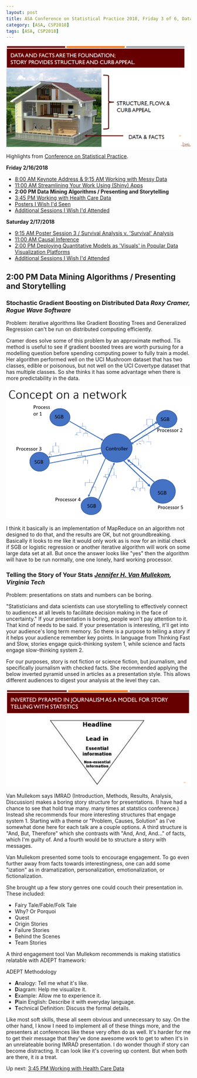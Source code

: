 ```yaml
---
layout: post
title: ASA Conference on Statistical Practice 2018, Friday 3 of 6, Data Mining Algorithms & Presenting and Storytelling
category: [ASA, CSP2018]
tags: [ASA, CSP2018]
---
```


![Curb appeal](/images/stories01.png "The house is what you see built on the solid foundation of facts")

Highlights from [Conference on Statistical Practice](https://ww2.amstat.org/meetings/csp/2018/index.cfm). 

**Friday 2/16/2018**
* [8:00 AM Keynote Address & 9:15 AM Working with Messy Data](https://dgarmat.github.io/CSP2018-Fri-8am/)
* [11:00 AM Streamlining Your Work Using (Shiny) Apps](https://dgarmat.github.io/CSP2018-Fri-11am/)
* **2:00 PM Data Mining Algorithms / Presenting and Storytelling**
* [3:45 PM Working with Health Care Data](https://dgarmat.github.io/CSP2018-Fri-345pm/)
* [Posters I Wish I'd Seen](https://dgarmat.github.io/CSP2018-Fri-Additional-Posters/)
* [Additional Sessions I Wish I'd Attended](https://dgarmat.github.io/CSP2018-Fri-Additional/)

**Saturday 2/17/2018**
* [9:15 AM Poster Session 3 / Survival Analysis v. 'Survival' Analysis](https://dgarmat.github.io/CSP2018-Sat-915am/)
* [11:00 AM Causal Inference](https://dgarmat.github.io/CSP2018-Sat-11am/)
* [2:00 PM Deploying Quantitative Models as 'Visuals' in Popular Data Visualization Platforms](https://dgarmat.github.io/CSP2018-Sat-2pm/)
* [Additional Sessions I Wish I'd Attended](https://dgarmat.github.io/CSP2018-Sat-Additional/)

## 2:00 PM Data Mining Algorithms / Presenting and Storytelling 

### Stochastic Gradient Boosting on Distributed Data *Roxy Cramer, Rogue Wave Software*

Problem: iterative algorithms like Gradient Boosting Trees and Generalized Regression can't be run on distributed computing efficiently.

Cramer does solve some of this problem by an approximate method. Tis method is useful to see if gradient boosted trees are worth pursuing for a modelling question before spending computing power to fully train a model. Her algorithm performed well on the UCI Mushroom dataset that has two classes, edible or poisonous, but not well on the UCI Covertype dataset that has multiple classes. So she thinks it has some advantage when there is more predictability in the data. 

![Network](/images/sgb01.png "SGB network")

I think it basically is an implementation of MapReduce on an algorithm not designed to do that, and the results are OK, but not groundbreaking. Basically it looks to me like it would only work as is now for an initial check if SGB or logistic regression or another iterative algorithm will work on some large data set at all. But once the answer looks like "yes" then the algorithm will have to be run normally, one one lonely, hard working processor.

### Telling the Story of Your Stats *[Jennifer H. Van Mullekom](https://www.stat.vt.edu/people/stat-faculty/Jennifer-Van-Mullekom.html), Virginia Tech*

Problem: presentations on stats and numbers can be boring.

"Statisticians and data scientists can use storytelling to effectively connect to audiences at all levels to facilitate decision making in the face of uncertainty." If your presentation is boring, people won't pay attention to it. That kind of needs to be said. If your presentation is interesting, it'll get into your audience's long term memory. So there is a purpose to telling a story if it helps your audience remember key points. In language from Thinking Fast and Slow, stories engage quick-thinking system 1, while science and facts engage slow-thinking system 2.

For our purposes, story is not fiction or science fiction, but journalism, and specifically journalism with checked facts. She recommended applying the below inverted pyramid unsed in articles as a presentation style. This allows different audiences to digest your analysis at the level they can.

![Inverted Pyramid](/images/invpyr.png "Inverted Pyramid of Journalism")

Van Mullekom says IMRAD (Introduction, Methods, Results, Analysis, Discussion) makes a boring story structure for presentations. (I have had a chance to see that hold true many. many times at statstics conference.) Instead she recommends four more interesting structures that engage system 1. Starting with a theme or "Problem, Causes, Solution" as I've somewhat done here for each talk are a couple options. A third structure is "And, But, Therefore" which she contrasts with "And, And, And..." of facts, which I'm guilty of. And a fourth would be to structure a story with messages. 


Van Mullekom presented some tools to encourage engagement. To go even further away from facts towards interestingness, one can add some "ization" as in dramatization, personalization, emotionalization, or fictionalization. 

She brought up a few story genres one could couch their presentation in. These included:
* Fairy Tale/Fable/Folk Tale
* Why? Or Porquoi
* Quest
* Origin Stories
* Failure Stories
* Behind the Scenes
* Team Stories

A third engagement tool Van Mullekom recommends is making statistics relatable with ADEPT framework:

ADEPT Methodology
* **A**nalogy: Tell me what it's like.
* **D**iagram: Help me visualize it.
* **E**xample: Allow me to experience it.
* **P**lain English: Describe it with everyday language.
* **T**echnical Definition: Discuss the formal details.

Like most soft skills, these all seem obvious and unnecessary to say. On the other hand, I know I need to implement all of these things more, and the presenters at conferences like these very often do as well. It's harder for me to get their message that they've done awesome work to get to when it's in an unrelateable boring IMRAD presentation. I do wonder though if story can become distracting. It can look like it's covering up content. But when both are there, it *is* a treat.

Up next:  [3:45 PM Working with Health Care Data](https://dgarmat.github.io/CSP2018-Fri-345pm/)
